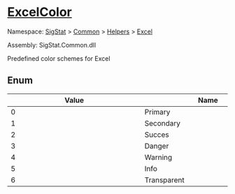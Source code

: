 # [ExcelColor](./ExcelColor.md)
Namespace: [SigStat]() > [Common](./../../README.md) > [Helpers](./../README.md) > [Excel](./README.md)

Assembly: SigStat.Common.dll


Predefined color schemes for Excel

##	Enum

| Value | Name | Summary | 
| --- | --- | --- | 
| 0<div style="width: 290px"> | Primary<div style="width: 290px"> | Primary color<div style="width: 290px"> | <br>
| 1<div style="width: 290px"> | Secondary<div style="width: 290px"> | Secondary color<div style="width: 290px"> | <br>
| 2<div style="width: 290px"> | Succes<div style="width: 290px"> | Succes color<div style="width: 290px"> | <br>
| 3<div style="width: 290px"> | Danger<div style="width: 290px"> | Danger color<div style="width: 290px"> | <br>
| 4<div style="width: 290px"> | Warning<div style="width: 290px"> | Warning color<div style="width: 290px"> | <br>
| 5<div style="width: 290px"> | Info<div style="width: 290px"> | Info color<div style="width: 290px"> | <br>
| 6<div style="width: 290px"> | Transparent<div style="width: 290px"> | Transparent color<div style="width: 290px"> | <br>


